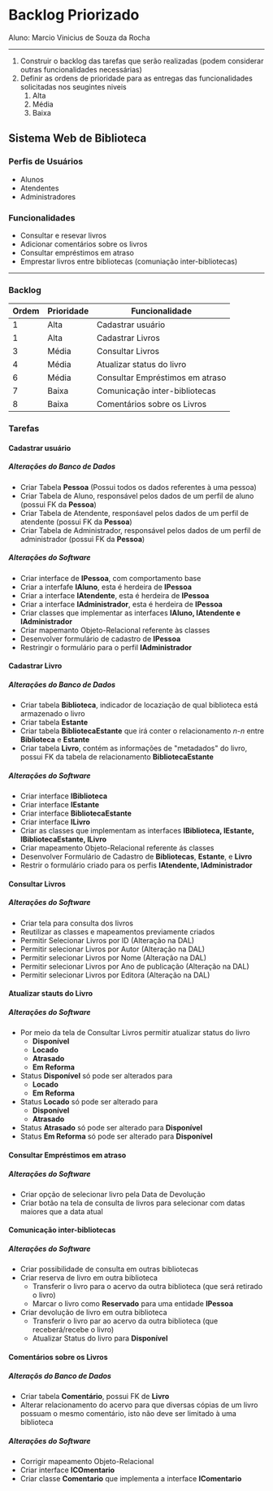 <!-- markdownlint-disable MD024 -->
# Backlog Priorizado

Aluno: Marcio Vinicius de Souza da Rocha

---

1. Construir o backlog das tarefas que serão realizadas (podem considerar outras funcionalidades necessárias)
2. Definir as ordens de prioridade para as entregas das funcionalidades solicitadas nos seugintes niveis
   1. Alta
   2. Média
   3. Baixa

## Sistema Web de Biblioteca

### Perfis de Usuários

* Alunos
* Atendentes
* Administradores

### Funcionalidades

* Consultar e resevar livros
* Adicionar comentários sobre os livros
* Consultar empréstimos em atraso
* Emprestar livros entre bibliotecas (comuniação inter-bibliotecas)

---

### Backlog

| Ordem | Prioridade | Funcionalidade |
| --- | --- | --- |
| 1 | Alta | Cadastrar usuário |
| 1 | Alta | Cadastrar Livros |
| 3 | Média | Consultar Livros |
| 4 | Média | Atualizar status do livro |
| 6 | Média | Consultar Empréstimos em atraso |
| 7 | Baixa | Comunicação inter-bibliotecas |
| 8 | Baixa | Comentários sobre os Livros |

### Tarefas

#### Cadastrar usuário

##### Alterações do Banco de Dados

* Criar Tabela **Pessoa** (Possui todos os dados referentes à uma pessoa)
* Criar Tabela de Aluno, responsável pelos dados de um perfil de aluno (possui FK da **Pessoa**)
* Criar Tabela de Atendente, responśavel pelos dados de um perfil de atendente (possui FK da **Pessoa**)
* Criar Tabela de Administrador, responsável pelos dados de um perfil de administrador (possui FK da **Pessoa**)

##### Alterações do Software

* Criar interface de **IPessoa**, com comportamento base
* Criar a interfafe **IAluno**, esta é herdeira de **IPessoa**
* Criar a interface **IAtendente**, esta é herdeira de **IPessoa**
* Criar a interface **IAdministrador**, esta é herdeira de **IPessoa**
* Criar classes que implementar as interfaces **IAluno, IAtendente e IAdministrador**
* Criar mapemanto Objeto-Relacional referente às classes
* Desenvolver formulário de cadastro de **IPessoa**
* Restringir o formulário para o perfil **IAdministrador**

#### Cadastrar Livro

##### Alterações do Banco de Dados

* Criar tabela **Biblioteca**, indicador de locaziação de qual biblioteca está armazenado o livro
* Criar tabela **Estante**
* Criar tabela **BibliotecaEstante** que irá conter o relacionamento *n-n* entre **Biblioteca** e **Estante**
* Criar tabela **Livro**, contém as informações de "metadados" do livro, possui FK da tabela de relacionamento **BibliotecaEstante**

##### Alterações do Software

* Criar interface **IBiblioteca**
* Criar interface **IEstante**
* Criar interface **BibliotecaEstante**
* Criar interface **ILivro**
* Criar as classes que implementam as interfaces **IBiblioteca, IEstante, IBibliotecaEstante, ILivro**
* Criar mapeamento Objeto-Relacional referente ás classes
* Desenvolver Formulário de Cadastro de **Bibliotecas**, **Estante**, e **Livro**
* Restrir o formulário criado para os perfis **IAtendente, IAdministrador**

#### Consultar Livros

##### Alterações do Software

* Criar tela para consulta dos livros
* Reutilizar as classes e mapeamentos previamente criados
* Permitir Selecionar Livros por ID (Alteração na DAL)
* Permitir selecionar Livros por Autor (Alteração na DAL)
* Permitir selecionar Livros por Nome (Alteração na DAL)
* Permitir selecionar Livros por Ano de publicação (Alteração na DAL)
* Permitir selecionar Livros por Editora (Alteração na DAL)

#### Atualizar stauts do Livro

##### Alterações do Software

* Por meio da tela de Consultar Livros permitir atualizar status do livro
  * **Disponível**
  * **Locado**
  * **Atrasado**
  * **Em Reforma**
* Status **Disponível** só pode ser alterados para
  * **Locado**
  * **Em Reforma**
* Status **Locado** só pode ser alterado para
  * **Disponível**
  * **Atrasado**
* Status **Atrasado** só pode ser alterado para **Disponível**
* Status **Em Reforma** só pode ser alterado para **Disponível**

#### Consultar Empréstimos em atraso

##### Alterações do Software

* Criar opção de selecionar livro pela Data de Devolução
* Criar botão na tela de consulta de livros para selecionar com datas maiores que a data atual

#### Comunicação inter-bibliotecas

##### Alterações do Software

* Criar possibilidade de consulta em outras bibliotecas
* Criar reserva de livro em outra biblioteca
  * Transferir o livro para o acervo da outra biblioteca (que será retirado o livro)
  * Marcar o livro como **Reservado** para uma entidade **IPessoa**
* Criar devolução de livro em outra biblioteca
  * Transferir o livro par ao acervo da outra biblioteca (que receberá/recebe o livro)
  * Atualizar Status do livro para **Disponível**

#### Comentários sobre os Livros

##### Alteraçõs do Banco de Dados

* Criar tabela **Comentário**, possui FK de **Livro**
* Alterar relacionamento do acervo para que diversas cópias de um livro possuam o mesmo comentário, isto não deve ser limitado à uma biblioteca

##### Alterações do Software

* Corrigir mapeamento Objeto-Relacional
* Criar interface **ICOmentario**
* Criar classe **Comentario** que implementa a interface **IComentario**
